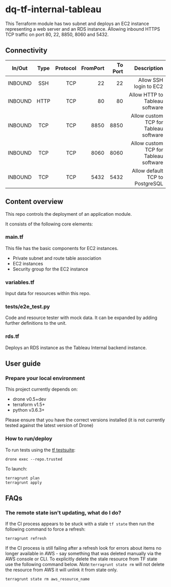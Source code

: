 # dq-tf-internal-tableau

This Terraform module has two subnet and deploys an EC2 instance representing a web server and an RDS instance. Allowing inbound HTTPS TCP traffic on port 80, 22, 8850, 8060 and 5432.


## Connectivity

| In/Out        | Type           | Protocol | FromPort| To Port | Description |
| ------------- |:-------------:| -----:| -----:|-----:| -----:|
|INBOUND | SSH | TCP | 22 | 22 | Allow SSH login to EC2 |
|INBOUND | HTTP | TCP | 80 | 80 | Allow HTTP to Tableau software |
|INBOUND | TCP | TCP | 8850 | 8850 | Allow custom TCP for Tableau software |
|INBOUND | TCP | TCP | 8060 | 8060 | Allow custom TCP for Tableau software |
|INBOUND | TCP | TCP | 5432 | 5432 | Allow default TCP to PostgreSQL |

## Content overview

This repo controls the deployment of an application module.

It consists of the following core elements:

### main.tf

This file has the basic components for EC2 instances.
- Private subnet and route table association
- EC2 instances
- Security group for the EC2 instance

### variables.tf

Input data for resources within this repo.

### tests/e2e_test.py

Code and resource tester with mock data. It can be expanded by adding further definitions to the unit.

### rds.tf

Deploys an RDS instance as the Tableau Internal backend instance.

## User guide

### Prepare your local environment

This project currently depends on:

* drone v0.5+dev
* terraform v1.5+
* python v3.6.3+

Please ensure that you have the correct versions installed (it is not currently tested against the latest version of Drone)

### How to run/deploy

To run tests using the [tf testsuite](https://github.com/UKHomeOffice/dq-tf-testsuite):
```shell
drone exec --repo.trusted
```
To launch:
```shell
terragrunt plan
terragrunt apply
```

## FAQs

### The remote state isn't updating, what do I do?

If the CI process appears to be stuck with a stale `tf state` then run the following command to force a refresh:

```
terragrunt refresh
```
If the CI process is still failing after a refresh look for errors about items no longer available in AWS - say something that was deleted manually via the AWS console or CLI.
To explicitly delete the stale resource from TF state use the following command below. *Note:*```terragrunt state rm``` will not delete the resource from AWS it will unlink it from state only.

```shell
terragrunt state rm aws_resource_name
```
